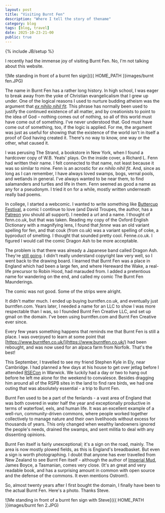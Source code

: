 ```yaml
---
layout: post
title: "Visiting Burnt Fen"
description: "Where I tell the story of thename"
category: blog
tags: [blog, travel]
date: 2025-10-23-21-00
public: true
---
```

{% include JB/setup %}


I recently had the immense joy of visiting Burnt Fen. No, I'm not talking about this website.

![Me standing in front of a burnt fen sign]({{ HOME_PATH }}images/burnt fen.JPG)

The name in Burnt Fen has a rather long history. In high school, I was eager to break away from the yoke of Christian evangelicalism that I grew up under. One of the logical reasons I used to nurture budding atheism was the argument that _[ex nihilo nihil fit](https://en.wikipedia.org/wiki/Creatio_ex_materia)._ This phrase has normally been used to justify the continued existence of all matter, and by creationists to point to the idea of God – nothing comes out of nothing, so all of this world must have come out of something. I've never understood that. God must have come out of something, too, if the logic is applied. For me, the argument was just as useful for showing that the existence of the world isn't in itself a proof of God having created it. There's no way to know, one way or the other, what caused it.

I was perusing The Strand, a bookstore in New York, when I found a hardcover copy of W.B. Yeats' plays. On the inside cover, a Richard L. Fenn had written their name. I felt connected to that name, not least because it was so similar to mine. Fenn is an acrostic for *ex nihilo nihil fit*. And, since as long as I can remember, I have always loved swamps, bogs, vernal pools, and wetlands in general. I've always wanted to be near them, to find salamanders and turtles and life in them. Fenn seemed as good a name as any for a pseudonym. I tried it on for a while, mostly written underneath really bad poems.

In college, I started a webcomic. I wanted to write something like [Buttercup Festival](https://buttercupfestival.com/), a comic I continue to love (and David Troupes, the author, has a [Patreon](https://www.patreon.com/c/buttercupfestival/posts) you should all support). I needed a url and a name. I thought of fenn.co.uk, but that was taken. Reading my copy of the Oxford English Dictionary with a magnifying lens, I found that *fenne* was an old variant spelling for fen, and that couk (from co.uk) was a variant spelling of coke, a byproduct of smelting. I thought that sounded pretty cool. Fenne.co.uk. I figured I would call the comic Dragon Ash to be more acceptable. 

The problem is that there was already a Japanese band called Dragon Ash. They're [still going](www.youtube.com/watch?v=o3adSm_e2q0). I didn't really understand copyright law very well, so I went back to the drawing board. I learned that Burnt Fen was a place in England which had been a large fen, and where Hereward the Wake, a real-life precursor to Robin Hood, had marauded from. I added a pretentious name for wandering on the end, and called my comic The Burnt Fen Maunderings.

The comic was not good. Some of the strips were alright.

It didn't matter much. I ended up buying burntfen.co.uk, and eventually just burntfen.com. Years later, I needed a name for an LLC to show I was more respectable than I was, so I founded Burnt Fen Creative LLC, and set up gmail on the domain. I've been using burntfen.com and Burnt Fen Creative ever since. 

Every few years something happens that reminds me that Burnt Fen is still a place. I was overjoyed to learn at some point that [https://www.burntfen.co.uk/](https://www.burntfen.co.uk/) had been rebought, and was now used for an alpaca farm from Norfolk. That's the best!

This September, I travelled to see my friend Stephen Kyle in Ely, near Cambridge. I had planned a few days at his house to get over jetlag before I attended [RSECon](https://rsecon25.society-rse.org/) in Warwick. We luckily had a day or two to hang out before he left me alone for the weekend to convalesce. Besides dragging him around all of the RSPB sites in the land to find rare birds, we had one outing that was absolutely essential - a trip to Burnt Fen. 

Burnt Fen used to be a part of the fenlands - a vast area of England that was both covered in water half the year and exceptionally productive in terms of waterfowl, eels, and human life. It was an excellent example of a well-run, community-driven commons, where people worked together collectively to manage nature and their own livelihoods without excess for thousands of years. This only changed when wealthy landowners ignored the people's needs, drained the swamps, and sent militia to deal with any dissenting opinions.

Burnt Fen itself is fairly unexceptional; it's a sign on the road, mainly. The area is now mostly plowed fields, as this is England's breadbasket. But even a sign is worth photographing. I doubt that anyone has ever travelled from New Zealand to see Burnt Fen itself - although the author of [Imperial Mud](https://www.iconbooks.com/ib-title/imperial-mud/), James Boyce, a Tasmanian, comes very close. (It's an great and very readable book, and has a surprising amount in common with open source and the defense of the commons. It even mentions Ostrom!).

So, almost twenty years after I first bought the domain, I finally have been to the actual Burnt Fen. Here's a photo. Thanks Steve.

![Me standing in front of a burnt fen sign with Steve]({{ HOME_PATH }}images/burnt fen 2.JPG)